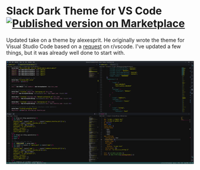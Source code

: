# Slack Dark Theme for VS Code [![Published version on Marketplace][badge]][marketplace]

Updated take on a theme by alexesprit.
He originally wrote the theme for Visual Studio Code based on a [request][rvscode] on r/vscode.
I've updated a few things, but it was already well done to start with.

![Screenshot][screenshot]

[badge]: https://img.shields.io/visual-studio-marketplace/v/placeholder
[marketplace]: https://marketplace.visualstudio.com/placeholder
[rvscode]: https://www.reddit.com/r/vscode/comments/e72pwd
[screenshot]: https://github.com/chadd123/vscode-slack-dark-2-theme/blob/vscode-slack-dark-2-theme/media/screen-capture.png